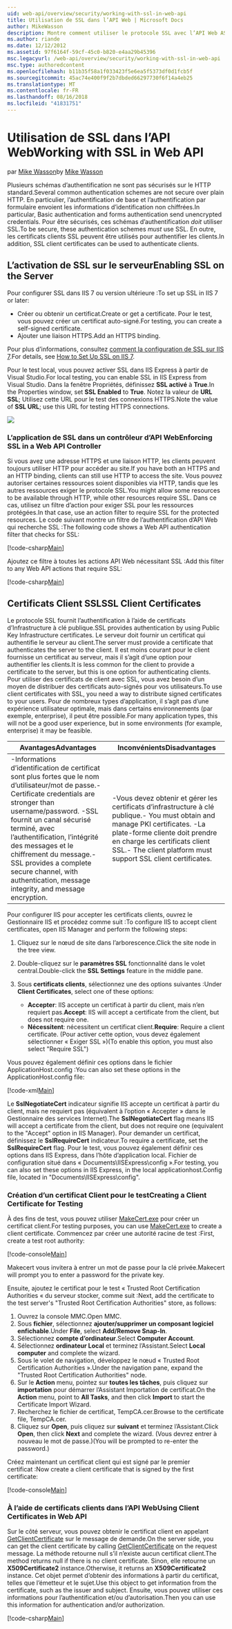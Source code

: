 ```yaml
---
uid: web-api/overview/security/working-with-ssl-in-web-api
title: Utilisation de SSL dans l’API Web | Microsoft Docs
author: MikeWasson
description: Montre comment utiliser le protocole SSL avec l’API Web ASP.NET, y compris à l’aide de certificats client SSL.
ms.author: riande
ms.date: 12/12/2012
ms.assetid: 97f6164f-59cf-45c0-b820-e4aa29b45396
msc.legacyurl: /web-api/overview/security/working-with-ssl-in-web-api
msc.type: authoredcontent
ms.openlocfilehash: b11b35f58a1f033423f5e6ea5f5373df0d1fcb5f
ms.sourcegitcommit: 45ac74e400f9f2b7dbded66297730f6f14a4eb25
ms.translationtype: MT
ms.contentlocale: fr-FR
ms.lasthandoff: 08/16/2018
ms.locfileid: "41831751"
---
```

<a name="working-with-ssl-in-web-api"></a><span data-ttu-id="3195d-103">Utilisation de SSL dans l’API Web</span><span class="sxs-lookup"><span data-stu-id="3195d-103">Working with SSL in Web API</span></span>
====================
<span data-ttu-id="3195d-104">par [Mike Wasson](https://github.com/MikeWasson)</span><span class="sxs-lookup"><span data-stu-id="3195d-104">by [Mike Wasson](https://github.com/MikeWasson)</span></span>

<span data-ttu-id="3195d-105">Plusieurs schémas d’authentification ne sont pas sécurisés sur le HTTP standard.</span><span class="sxs-lookup"><span data-stu-id="3195d-105">Several common authentication schemes are not secure over plain HTTP.</span></span> <span data-ttu-id="3195d-106">En particulier, l’authentification de base et l’authentification par formulaire envoient les informations d’identification non chiffrées.</span><span class="sxs-lookup"><span data-stu-id="3195d-106">In particular, Basic authentication and forms authentication send unencrypted credentials.</span></span> <span data-ttu-id="3195d-107">Pour être sécurisés, ces schémas d’authentification *doit* utiliser SSL.</span><span class="sxs-lookup"><span data-stu-id="3195d-107">To be secure, these authentication schemes *must* use SSL.</span></span> <span data-ttu-id="3195d-108">En outre, les certificats clients SSL peuvent être utilisés pour authentifier les clients.</span><span class="sxs-lookup"><span data-stu-id="3195d-108">In addition, SSL client certificates can be used to authenticate clients.</span></span>

## <a name="enabling-ssl-on-the-server"></a><span data-ttu-id="3195d-109">L’activation de SSL sur le serveur</span><span class="sxs-lookup"><span data-stu-id="3195d-109">Enabling SSL on the Server</span></span>

<span data-ttu-id="3195d-110">Pour configurer SSL dans IIS 7 ou version ultérieure :</span><span class="sxs-lookup"><span data-stu-id="3195d-110">To set up SSL in IIS 7 or later:</span></span>

- <span data-ttu-id="3195d-111">Créer ou obtenir un certificat.</span><span class="sxs-lookup"><span data-stu-id="3195d-111">Create or get a certificate.</span></span> <span data-ttu-id="3195d-112">Pour le test, vous pouvez créer un certificat auto-signé.</span><span class="sxs-lookup"><span data-stu-id="3195d-112">For testing, you can create a self-signed certificate.</span></span>
- <span data-ttu-id="3195d-113">Ajouter une liaison HTTPS.</span><span class="sxs-lookup"><span data-stu-id="3195d-113">Add an HTTPS binding.</span></span>

<span data-ttu-id="3195d-114">Pour plus d’informations, consultez [comment la configuration de SSL sur IIS 7](https://www.iis.net/learn/manage/configuring-security/how-to-set-up-ssl-on-iis).</span><span class="sxs-lookup"><span data-stu-id="3195d-114">For details, see [How to Set Up SSL on IIS 7](https://www.iis.net/learn/manage/configuring-security/how-to-set-up-ssl-on-iis).</span></span>

<span data-ttu-id="3195d-115">Pour le test local, vous pouvez activer SSL dans IIS Express à partir de Visual Studio.</span><span class="sxs-lookup"><span data-stu-id="3195d-115">For local testing, you can enable SSL in IIS Express from Visual Studio.</span></span> <span data-ttu-id="3195d-116">Dans la fenêtre Propriétés, définissez **SSL activé** à **True**.</span><span class="sxs-lookup"><span data-stu-id="3195d-116">In the Properties window, set **SSL Enabled** to **True**.</span></span> <span data-ttu-id="3195d-117">Notez la valeur de **URL SSL**; Utilisez cette URL pour le test des connexions HTTPS.</span><span class="sxs-lookup"><span data-stu-id="3195d-117">Note the value of **SSL URL**; use this URL for testing HTTPS connections.</span></span>

![](working-with-ssl-in-web-api/_static/image1.png)

### <a name="enforcing-ssl-in-a-web-api-controller"></a><span data-ttu-id="3195d-118">L’application de SSL dans un contrôleur d’API Web</span><span class="sxs-lookup"><span data-stu-id="3195d-118">Enforcing SSL in a Web API Controller</span></span>

<span data-ttu-id="3195d-119">Si vous avez une adresse HTTPS et une liaison HTTP, les clients peuvent toujours utiliser HTTP pour accéder au site.</span><span class="sxs-lookup"><span data-stu-id="3195d-119">If you have both an HTTPS and an HTTP binding, clients can still use HTTP to access the site.</span></span> <span data-ttu-id="3195d-120">Vous pouvez autoriser certaines ressources soient disponibles via HTTP, tandis que les autres ressources exiger le protocole SSL.</span><span class="sxs-lookup"><span data-stu-id="3195d-120">You might allow some resources to be available through HTTP, while other resources require SSL.</span></span> <span data-ttu-id="3195d-121">Dans ce cas, utilisez un filtre d’action pour exiger SSL pour les ressources protégées.</span><span class="sxs-lookup"><span data-stu-id="3195d-121">In that case, use an action filter to require SSL for the protected resources.</span></span> <span data-ttu-id="3195d-122">Le code suivant montre un filtre de l’authentification d’API Web qui recherche SSL :</span><span class="sxs-lookup"><span data-stu-id="3195d-122">The following code shows a Web API authentication filter that checks for SSL:</span></span>

[!code-csharp[Main](working-with-ssl-in-web-api/samples/sample1.cs)]

<span data-ttu-id="3195d-123">Ajoutez ce filtre à toutes les actions API Web nécessitant SSL :</span><span class="sxs-lookup"><span data-stu-id="3195d-123">Add this filter to any Web API actions that require SSL:</span></span>

[!code-csharp[Main](working-with-ssl-in-web-api/samples/sample2.cs)]

## <a name="ssl-client-certificates"></a><span data-ttu-id="3195d-124">Certificats Client SSL</span><span class="sxs-lookup"><span data-stu-id="3195d-124">SSL Client Certificates</span></span>

<span data-ttu-id="3195d-125">Le protocole SSL fournit l’authentification à l’aide de certificats d’Infrastructure à clé publique.</span><span class="sxs-lookup"><span data-stu-id="3195d-125">SSL provides authentication by using Public Key Infrastructure certificates.</span></span> <span data-ttu-id="3195d-126">Le serveur doit fournir un certificat qui authentifie le serveur au client.</span><span class="sxs-lookup"><span data-stu-id="3195d-126">The server must provide a certificate that authenticates the server to the client.</span></span> <span data-ttu-id="3195d-127">Il est moins courant pour le client fournisse un certificat au serveur, mais il s’agit d’une option pour authentifier les clients.</span><span class="sxs-lookup"><span data-stu-id="3195d-127">It is less common for the client to provide a certificate to the server, but this is one option for authenticating clients.</span></span> <span data-ttu-id="3195d-128">Pour utiliser des certificats de client avec SSL, vous avez besoin d’un moyen de distribuer des certificats auto-signés pour vos utilisateurs.</span><span class="sxs-lookup"><span data-stu-id="3195d-128">To use client certificates with SSL, you need a way to distribute signed certificates to your users.</span></span> <span data-ttu-id="3195d-129">Pour de nombreux types d’application, il s’agit pas d’une expérience utilisateur optimale, mais dans certains environnements (par exemple, enterprise), il peut être possible.</span><span class="sxs-lookup"><span data-stu-id="3195d-129">For many application types, this will not be a good user experience, but in some environments (for example, enterprise) it may be feasible.</span></span>

| <span data-ttu-id="3195d-130">Avantages</span><span class="sxs-lookup"><span data-stu-id="3195d-130">Advantages</span></span> | <span data-ttu-id="3195d-131">Inconvénients</span><span class="sxs-lookup"><span data-stu-id="3195d-131">Disadvantages</span></span> |
| --- | --- |
| <span data-ttu-id="3195d-132">-Informations d’identification de certificat sont plus fortes que le nom d’utilisateur/mot de passe.</span><span class="sxs-lookup"><span data-stu-id="3195d-132">- Certificate credentials are stronger than username/password.</span></span> <span data-ttu-id="3195d-133">-SSL fournit un canal sécurisé terminé, avec l’authentification, l’intégrité des messages et le chiffrement du message.</span><span class="sxs-lookup"><span data-stu-id="3195d-133">- SSL provides a complete secure channel, with authentication, message integrity, and message encryption.</span></span> | <span data-ttu-id="3195d-134">-Vous devez obtenir et gérer les certificats d’infrastructure à clé publique.</span><span class="sxs-lookup"><span data-stu-id="3195d-134">- You must obtain and manage PKI certificates.</span></span> <span data-ttu-id="3195d-135">-La plate-forme cliente doit prendre en charge les certificats client SSL.</span><span class="sxs-lookup"><span data-stu-id="3195d-135">- The client platform must support SSL client certificates.</span></span> |

<span data-ttu-id="3195d-136">Pour configurer IIS pour accepter les certificats clients, ouvrez le Gestionnaire IIS et procédez comme suit :</span><span class="sxs-lookup"><span data-stu-id="3195d-136">To configure IIS to accept client certificates, open IIS Manager and perform the following steps:</span></span>

1. <span data-ttu-id="3195d-137">Cliquez sur le nœud de site dans l’arborescence.</span><span class="sxs-lookup"><span data-stu-id="3195d-137">Click the site node in the tree view.</span></span>
2. <span data-ttu-id="3195d-138">Double-cliquez sur le **paramètres SSL** fonctionnalité dans le volet central.</span><span class="sxs-lookup"><span data-stu-id="3195d-138">Double-click the **SSL Settings** feature in the middle pane.</span></span>
3. <span data-ttu-id="3195d-139">Sous **certificats clients**, sélectionnez une des options suivantes :</span><span class="sxs-lookup"><span data-stu-id="3195d-139">Under **Client Certificates**, select one of these options:</span></span> 

    - <span data-ttu-id="3195d-140">**Accepter**: IIS accepte un certificat à partir du client, mais n’en requiert pas.</span><span class="sxs-lookup"><span data-stu-id="3195d-140">**Accept**: IIS will accept a certificate from the client, but does not require one.</span></span>
    - <span data-ttu-id="3195d-141">**Nécessitent**: nécessitent un certificat client.</span><span class="sxs-lookup"><span data-stu-id="3195d-141">**Require**: Require a client certificate.</span></span> <span data-ttu-id="3195d-142">(Pour activer cette option, vous devez également sélectionner « Exiger SSL »)</span><span class="sxs-lookup"><span data-stu-id="3195d-142">(To enable this option, you must also select "Require SSL")</span></span>

<span data-ttu-id="3195d-143">Vous pouvez également définir ces options dans le fichier ApplicationHost.config :</span><span class="sxs-lookup"><span data-stu-id="3195d-143">You can also set these options in the ApplicationHost.config file:</span></span>

[!code-xml[Main](working-with-ssl-in-web-api/samples/sample3.xml)]

<span data-ttu-id="3195d-144">Le **SslNegotiateCert** indicateur signifie IIS accepte un certificat à partir du client, mais ne requiert pas (équivalent à l’option « Accepter » dans le Gestionnaire des services Internet).</span><span class="sxs-lookup"><span data-stu-id="3195d-144">The **SslNegotiateCert** flag means IIS will accept a certificate from the client, but does not require one (equivalent to the "Accept" option in IIS Manager).</span></span> <span data-ttu-id="3195d-145">Pour demander un certificat, définissez le **SslRequireCert** indicateur.</span><span class="sxs-lookup"><span data-stu-id="3195d-145">To require a certificate, set the **SslRequireCert** flag.</span></span> <span data-ttu-id="3195d-146">Pour le test, vous pouvez également définir ces options dans IIS Express, dans l’hôte d’application local. Fichier de configuration situé dans « Documents\IISExpress\config ».</span><span class="sxs-lookup"><span data-stu-id="3195d-146">For testing, you can also set these options in IIS Express, in the local applicationhost.Config file, located in "Documents\IISExpress\config".</span></span>

### <a name="creating-a-client-certificate-for-testing"></a><span data-ttu-id="3195d-147">Création d’un certificat Client pour le test</span><span class="sxs-lookup"><span data-stu-id="3195d-147">Creating a Client Certificate for Testing</span></span>

<span data-ttu-id="3195d-148">À des fins de test, vous pouvez utiliser [MakeCert.exe](https://msdn.microsoft.com/library/bfsktky3.aspx) pour créer un certificat client.</span><span class="sxs-lookup"><span data-stu-id="3195d-148">For testing purposes, you can use [MakeCert.exe](https://msdn.microsoft.com/library/bfsktky3.aspx) to create a client certificate.</span></span> <span data-ttu-id="3195d-149">Commencez par créer une autorité racine de test :</span><span class="sxs-lookup"><span data-stu-id="3195d-149">First, create a test root authority:</span></span>

[!code-console[Main](working-with-ssl-in-web-api/samples/sample4.cmd)]

<span data-ttu-id="3195d-150">Makecert vous invitera à entrer un mot de passe pour la clé privée.</span><span class="sxs-lookup"><span data-stu-id="3195d-150">Makecert will prompt you to enter a password for the private key.</span></span>

<span data-ttu-id="3195d-151">Ensuite, ajoutez le certificat pour le test « Trusted Root Certification Authorities « du serveur stocker, comme suit :</span><span class="sxs-lookup"><span data-stu-id="3195d-151">Next, add the certificate to the test server's "Trusted Root Certification Authorities" store, as follows:</span></span>

1. <span data-ttu-id="3195d-152">Ouvrez la console MMC.</span><span class="sxs-lookup"><span data-stu-id="3195d-152">Open MMC.</span></span>
2. <span data-ttu-id="3195d-153">Sous **fichier**, sélectionnez **ajouter/supprimer un composant logiciel enfichable**.</span><span class="sxs-lookup"><span data-stu-id="3195d-153">Under **File**, select **Add/Remove Snap-In**.</span></span>
3. <span data-ttu-id="3195d-154">Sélectionnez **compte d’ordinateur**.</span><span class="sxs-lookup"><span data-stu-id="3195d-154">Select **Computer Account**.</span></span>
4. <span data-ttu-id="3195d-155">Sélectionnez **ordinateur Local** et terminez l’Assistant.</span><span class="sxs-lookup"><span data-stu-id="3195d-155">Select **Local computer** and complete the wizard.</span></span>
5. <span data-ttu-id="3195d-156">Sous le volet de navigation, développez le nœud « Trusted Root Certification Authorities ».</span><span class="sxs-lookup"><span data-stu-id="3195d-156">Under the navigation pane, expand the "Trusted Root Certification Authorities" node.</span></span>
6. <span data-ttu-id="3195d-157">Sur le **Action** menu, pointez sur **toutes les tâches**, puis cliquez sur **importation** pour démarrer l’Assistant Importation de certificat.</span><span class="sxs-lookup"><span data-stu-id="3195d-157">On the **Action** menu, point to **All Tasks**, and then click **Import** to start the Certificate Import Wizard.</span></span>
7. <span data-ttu-id="3195d-158">Recherchez le fichier de certificat, TempCA.cer.</span><span class="sxs-lookup"><span data-stu-id="3195d-158">Browse to the certificate file, TempCA.cer.</span></span>
8. <span data-ttu-id="3195d-159">Cliquez sur **Open**, puis cliquez sur **suivant** et terminez l’Assistant.</span><span class="sxs-lookup"><span data-stu-id="3195d-159">Click **Open**, then click **Next** and complete the wizard.</span></span> <span data-ttu-id="3195d-160">(Vous devrez entrer à nouveau le mot de passe.)</span><span class="sxs-lookup"><span data-stu-id="3195d-160">(You will be prompted to re-enter the password.)</span></span>

<span data-ttu-id="3195d-161">Créez maintenant un certificat client qui est signé par le premier certificat :</span><span class="sxs-lookup"><span data-stu-id="3195d-161">Now create a client certificate that is signed by the first certificate:</span></span>

[!code-console[Main](working-with-ssl-in-web-api/samples/sample5.cmd)]

### <a name="using-client-certificates-in-web-api"></a><span data-ttu-id="3195d-162">À l’aide de certificats clients dans l’API Web</span><span class="sxs-lookup"><span data-stu-id="3195d-162">Using Client Certificates in Web API</span></span>

<span data-ttu-id="3195d-163">Sur le côté serveur, vous pouvez obtenir le certificat client en appelant [GetClientCertificate](https://msdn.microsoft.com/library/system.net.http.httprequestmessageextensions.getclientcertificate.aspx) sur le message de demande.</span><span class="sxs-lookup"><span data-stu-id="3195d-163">On the server side, you can get the client certificate by calling [GetClientCertificate](https://msdn.microsoft.com/library/system.net.http.httprequestmessageextensions.getclientcertificate.aspx) on the request message.</span></span> <span data-ttu-id="3195d-164">La méthode retourne null s’il n’existe aucun certificat client.</span><span class="sxs-lookup"><span data-stu-id="3195d-164">The method returns null if there is no client certificate.</span></span> <span data-ttu-id="3195d-165">Sinon, elle retourne un **X509Certificate2** instance.</span><span class="sxs-lookup"><span data-stu-id="3195d-165">Otherwise, it returns an **X509Certificate2** instance.</span></span> <span data-ttu-id="3195d-166">Cet objet permet d’obtenir des informations à partir du certificat, telles que l’émetteur et le sujet.</span><span class="sxs-lookup"><span data-stu-id="3195d-166">Use this object to get information from the certificate, such as the issuer and subject.</span></span> <span data-ttu-id="3195d-167">Ensuite, vous pouvez utiliser ces informations pour l’authentification et/ou d’autorisation.</span><span class="sxs-lookup"><span data-stu-id="3195d-167">Then you can use this information for authentication and/or authorization.</span></span>

[!code-csharp[Main](working-with-ssl-in-web-api/samples/sample6.cs)]
